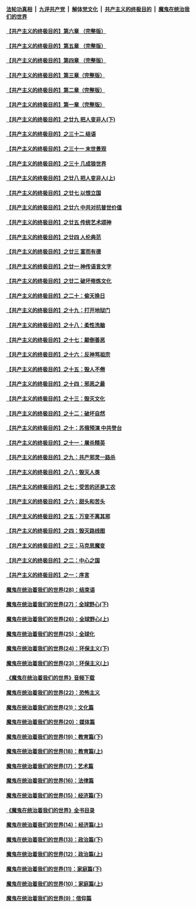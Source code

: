 ####  [法轮功真相](../../../../basic/blob/master/README.md?t=07020202) &nbsp;|&nbsp; [九评共产党](../../../../9ping.md/blob/master/README.md?t=07020202) &nbsp;|&nbsp; [解体党文化](../../../../jtdwh.md/blob/master/README.md?t=07020202)  &nbsp;|&nbsp; [共产主义的终极目的](../../../../gczydzjmd.md/blob/master/README.md?t=07020202) &nbsp;|&nbsp; [魔鬼在统治我们的世界](../../../../mgztzwmdsj.md/blob/master/README.md?t=07020202) 

#### [【共产主义的终极目的】第六章 （完整版）](../pages/nsc422/n11428913.md?t=07020202) 

#### [【共产主义的终极目的】第五章 （完整版）](../pages/nsc422/n11428912.md?t=07020202) 

#### [【共产主义的终极目的】第四章 （完整版）](../pages/nsc422/n11428907.md?t=07020202) 

#### [【共产主义的终极目的】第三章（完整版）](../pages/nsc422/n11428848.md?t=07020202) 

#### [【共产主义的终极目的】第二章（完整版）](../pages/nsc422/n11428831.md?t=07020202) 

#### [【共产主义的终极目的】第一章（完整版）](../pages/nsc422/n11417651.md?t=07020202) 

#### [【共产主义的终极目的】之廿九 把人变非人(下)](../pages/nsc422/n11344140.md?t=07020202) 

#### [【共产主义的终极目的】之三十二 结语](../pages/nsc422/n11360535.md?t=07020202) 

#### [【共产主义的终极目的】之三十一 末世景观](../pages/nsc422/n11351129.md?t=07020202) 

#### [【共产主义的终极目的】之三十 几成狼世界](../pages/nsc422/n11348280.md?t=07020202) 

#### [【共产主义的终极目的】之廿八 把人变非人(上)](../pages/nsc422/n11340492.md?t=07020202) 

#### [【共产主义的终极目的】之廿七 以恨立国](../pages/nsc422/n11336944.md?t=07020202) 

#### [【共产主义的终极目的】之廿六 中共对抗普世价值](../pages/nsc422/n11324785.md?t=07020202) 

#### [【共产主义的终极目的】之廿五 传统艺术颂神](../pages/nsc422/n11296396.md?t=07020202) 

#### [【共产主义的终极目的】之廿四 人伦典范](../pages/nsc422/n11296397.md?t=07020202) 

#### [【共产主义的终极目的】之廿三 富而有德](../pages/nsc422/n11283598.md?t=07020202) 

#### [【共产主义的终极目的】之廿一 神传语言文字](../pages/nsc422/n11263265.md?t=07020202) 

#### [【共产主义的终极目的】之廿二 破坏修炼文化](../pages/nsc422/n11245728.md?t=07020202) 

#### [【共产主义的终极目的】之二十：偷天换日](../pages/nsc422/n11238846.md?t=07020202) 

#### [【共产主义的终极目的】之十九：打开地狱门](../pages/nsc422/n11206376.md?t=07020202) 

#### [【共产主义的终极目的】之十八：柔性洗脑](../pages/nsc422/n11199994.md?t=07020202) 

#### [【共产主义的终极目的】之十七：颠倒善恶](../pages/nsc422/n11179782.md?t=07020202) 

#### [【共产主义的终极目的】之十六：反神骂祖宗](../pages/nsc422/n11166798.md?t=07020202) 

#### [【共产主义的终极目的】之十五：毁人不倦](../pages/nsc422/n11166792.md?t=07020202) 

#### [【共产主义的终极目的】之十四：邪恶之最](../pages/nsc422/n11150249.md?t=07020202) 

#### [【共产主义的终极目的】之十三：毁灭文化](../pages/nsc422/n11135227.md?t=07020202) 

#### [【共产主义的终极目的】之十二：破坏自然](../pages/nsc422/n11135214.md?t=07020202) 

#### [【共产主义的终极目的】之十：苏俄预演 中共登台](../pages/nsc422/n11118424.md?t=07020202) 

#### [【共产主义的终极目的】之十一：屠杀精英](../pages/nsc422/n11118442.md?t=07020202) 

#### [【共产主义的终极目的】之九：共产邪灵一路杀](../pages/nsc422/n11114139.md?t=07020202) 

#### [【共产主义的终极目的】之八：毁灭人类](../pages/nsc422/n11108503.md?t=07020202) 

#### [【共产主义的终极目的】之七：受苦的还是工农](../pages/nsc422/n11101809.md?t=07020202) 

#### [【共产主义的终极目的】之六：甜头和苦头](../pages/nsc422/n11096971.md?t=07020202) 

#### [【共产主义的终极目的】之五：万变不离其邪](../pages/nsc422/n11091285.md?t=07020202) 

#### [【共产主义的终极目的】之四：毁灭路线图](../pages/nsc422/n11086284.md?t=07020202) 

#### [【共产主义的终极目的】之三：马克思魔变](../pages/nsc422/n11061941.md?t=07020202) 

#### [【共产主义的终极目的】之二：中心之国](../pages/nsc422/n11047728.md?t=07020202) 

#### [【共产主义的终极目的】之一：序言](../pages/nsc422/n11086077.md?t=07020202) 

#### [魔鬼在统治着我们的世界(28)：结束语](../pages/nsc422/n10936246.md?t=07020202) 

#### [魔鬼在统治着我们的世界(27)：全球野心(下)](../pages/nsc422/n10928319.md?t=07020202) 

#### [魔鬼在统治着我们的世界(26)：全球野心(上)](../pages/nsc422/n10900318.md?t=07020202) 

#### [魔鬼在统治着我们的世界(25)：全球化](../pages/nsc422/n10788205.md?t=07020202) 

#### [魔鬼在统治着我们的世界(24)：环保主义(下)](../pages/nsc422/n10695307.md?t=07020202) 

#### [魔鬼在统治着我们的世界(23)：环保主义(上)](../pages/nsc422/n10688613.md?t=07020202) 

#### [《魔鬼在统治着我们的世界》音频下载](../pages/nsc422/n10635553.md?t=07020202) 

#### [魔鬼在统治着我们的世界(22)：恐怖主义](../pages/nsc422/n10614727.md?t=07020202) 

#### [魔鬼在统治着我们的世界(21)：文化篇](../pages/nsc422/n10597706.md?t=07020202) 

#### [魔鬼在统治着我们的世界(20)：媒体篇](../pages/nsc422/n10586579.md?t=07020202) 

#### [魔鬼在统治着我们的世界(19)：教育篇(下)](../pages/nsc422/n10564808.md?t=07020202) 

#### [魔鬼在统治着我们的世界(18)：教育篇(上)](../pages/nsc422/n10526970.md?t=07020202) 

#### [魔鬼在统治着我们的世界(17)：艺术篇](../pages/nsc422/n10499093.md?t=07020202) 

#### [魔鬼在统治着我们的世界(16)：法律篇](../pages/nsc422/n10485969.md?t=07020202) 

#### [魔鬼在统治着我们的世界(15)：经济篇(下)](../pages/nsc422/n10469975.md?t=07020202) 

#### [《魔鬼在统治着我们的世界》全书目录](../pages/nsc422/n10464261.md?t=07020202) 

#### [魔鬼在统治着我们的世界(14)：经济篇(上)](../pages/nsc422/n10457370.md?t=07020202) 

#### [魔鬼在统治着我们的世界(13)：政治篇(下)](../pages/nsc422/n10448270.md?t=07020202) 

#### [魔鬼在统治着我们的世界(12)：政治篇(上)](../pages/nsc422/n10444576.md?t=07020202) 

#### [魔鬼在统治着我们的世界(11)：家庭篇(下)](../pages/nsc422/n10440961.md?t=07020202) 

#### [魔鬼在统治着我们的世界(10)：家庭篇(上)](../pages/nsc422/n10435448.md?t=07020202) 

#### [魔鬼在统治着我们的世界(9)：信仰篇](../pages/nsc422/n10432159.md?t=07020202) 

